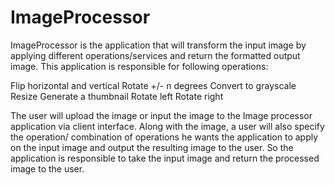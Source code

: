 # ImageProcessor

ImageProcessor is the application that will transform the input image by applying different operations/services and return the formatted output image.
This application is responsible for following operations:

Flip horizontal and vertical
Rotate +/- n degrees
Convert to grayscale
Resize
Generate a thumbnail
Rotate left
Rotate right
 
The user will upload the image or input the image to the Image processor application via client interface. Along with the image, a user will also specify the operation/ combination of operations he wants the application to apply on the input image and output the resulting image to the user. So the application is responsible to take the input image and return the processed image to the user.
